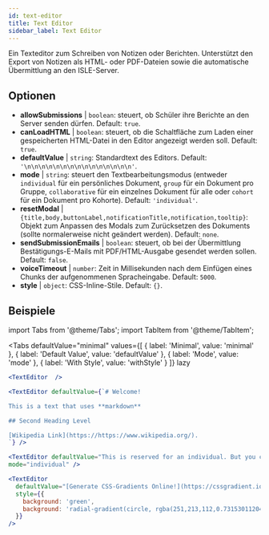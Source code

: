 ```yaml
---
id: text-editor
title: Text Editor
sidebar_label: Text Editor
---
```


Ein Texteditor zum Schreiben von Notizen oder Berichten. Unterstützt den Export von Notizen als HTML- oder PDF-Dateien sowie die automatische Übermittlung an den ISLE-Server.

## Optionen

* __allowSubmissions__ | `boolean`: steuert, ob Schüler ihre Berichte an den Server senden dürfen. Default: `true`.
* __canLoadHTML__ | `boolean`: steuert, ob die Schaltfläche zum Laden einer gespeicherten HTML-Datei in den Editor angezeigt werden soll. Default: `true`.
* __defaultValue__ | `string`: Standardtext des Editors. Default: `'\n\n\n\n\n\n\n\n\n\n\n\n\n\n\n'`.
* __mode__ | `string`: steuert den Textbearbeitungsmodus (entweder `individual` für ein persönliches Dokument, `group` für ein Dokument pro Gruppe, `collaborative` für ein einzelnes Dokument für alle oder `cohort` für ein Dokument pro Kohorte). Default: `'individual'`.
* __resetModal__ | `{title,body,buttonLabel,notificationTitle,notification,tooltip}`: Objekt zum Anpassen des Modals zum Zurücksetzen des Dokuments (sollte normalerweise nicht geändert werden). Default: `none`.
* __sendSubmissionEmails__ | `boolean`: steuert, ob bei der Übermittlung Bestätigungs-E-Mails mit PDF/HTML-Ausgabe gesendet werden sollen. Default: `false`.
* __voiceTimeout__ | `number`: Zeit in Millisekunden nach dem Einfügen eines Chunks der aufgenommenen Spracheingabe. Default: `5000`.
* __style__ | `object`: CSS-Inline-Stile. Default: `{}`.


## Beispiele

import Tabs from '@theme/Tabs';
import TabItem from '@theme/TabItem';

<Tabs
    defaultValue="minimal"
    values={[
        { label: 'Minimal', value: 'minimal' },
        { label: 'Default Value', value: 'defaultValue' },
        { label: 'Mode', value: 'mode' },
        { label: 'With Style', value: 'withStyle' }
    ]}
    lazy
>

<TabItem value="minimal">

```jsx live
<TextEditor  />
```

</TabItem>

<TabItem value="defaultValue">

```jsx live
<TextEditor defaultValue={`# Welcome!

This is a text that uses **markdown**

## Second Heading Level

[Wikipedia Link](https://https://www.wikipedia.org/).
`} />
```

</TabItem>

<TabItem value="mode">

```jsx live
<TextEditor defaultValue="This is reserved for an individual. But you can also allow groups, students cohorts, or everybody to join in and work collaboratively (setting the mode option will only have an effect in a live lesson, not this preview)." 
mode="individual" />
```

</TabItem>

<TabItem value="withStyle">

```jsx live
<TextEditor  
  defaultValue="[Generate CSS-Gradients Online!](https://cssgradient.io/)"
  style={{ 
    background: 'green',
    background: 'radial-gradient(circle, rgba(251,213,112,0.7315301120448179) 0%,rgba(83,199,14,0.4514180672268907) 100%)' 
  }}
/>
```

</TabItem>

</Tabs>
